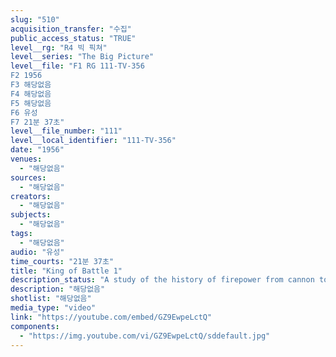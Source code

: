 ```yaml
---
slug: "510"
acquisition_transfer: "수집"
public_access_status: "TRUE"
level__rg: "R4 빅 픽쳐"
level__series: "The Big Picture"
level__file: "F1 RG 111-TV-356
F2 1956
F3 해당없음
F4 해당없음
F5 해당없음
F6 유성
F7 21분 37초"
level__file_number: "111"
level__local_identifier: "111-TV-356"
date: "1956"
venues: 
  - "해당없음"
sources: 
  - "해당없음"
creators: 
  - "해당없음"
subjects: 
  - "해당없음"
tags: 
  - "해당없음"
audio: "유성"
time_courts: "21분 37초"
title: "King of Battle 1"
description_status: "A study of the history of firepower from cannon to atomic missiles."
description: "해당없음"
shotlist: "해당없음"
media_type: "video"
link: "https://youtube.com/embed/GZ9EwpeLctQ"
components: 
  - "https://img.youtube.com/vi/GZ9EwpeLctQ/sddefault.jpg"
---
```

